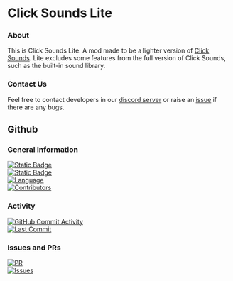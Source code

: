 # Click Sounds Lite

### About
This is Click Sounds Lite. A mod made to be a lighter version of [Click Sounds](https://github.com/clicksounds/geode-clicksound).
Lite excludes some features from the full version of Click Sounds, such as the built-in sound library.

### Contact Us
Feel free to contact developers in our [discord server](https://discord.gg/RwbRP8ADdc) or raise an [issue](https://github.com/clicksounds/geode-clicksoundslite/issues) if there are any bugs. 

## Github

### General Information
[![Static Badge](https://img.shields.io/badge/status-in_development-white)]()\
[![Static Badge](https://img.shields.io/badge/version-v1.0.11-white)]()\
[![Language](https://img.shields.io/badge/languages-C++,_CMake-white)](https://isocpp.org/)\
[![Contributors](https://img.shields.io/github/contributors/clicksounds/geode-clicksoundslite?color=white)](https://github.com/clicksounds/geode-clicksoundslite/graphs/contributors)


### Activity

[![GitHub Commit Activity](https://img.shields.io/github/commit-activity/m/clicksounds/geode-clicksoundslite?color=white)](https://github.com/clicksounds/geode-clicksoundslite/commits/)\
[![Last Commit](https://img.shields.io/github/last-commit/clicksounds/geode-clicksoundslite?color=white)](https://github.com/clicksounds/geode-clicksoundslite/commits/)

### Issues and PRs
[![PR](https://img.shields.io/github/issues-pr/clicksounds/geode-clicksoundslite?color=white)](https://github.com/clicksounds/geode-clicksoundslite/pulls)\
[![Issues](https://img.shields.io/github/issues/clicksounds/geode-clicksoundslite?color=white)](https://github.com/clicksounds/geode-clicksoundslite/issues)
